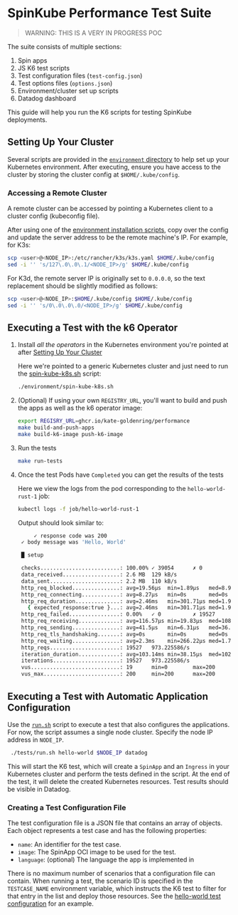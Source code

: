 # SpinKube Performance Test Suite

> WARNING: THIS IS A VERY IN PROGRESS POC

The suite consists of multiple sections:

1. Spin apps
2. JS K6 test scripts
3. Test configuration files (`test-config.json`)
4. Test options files (`options.json`)
5. Environment/cluster set up scripts
6. Datadog dashboard

This guide will help you run the K6 scripts for testing SpinKube deployments.

## Setting Up Your Cluster

Several scripts are provided in the [`environment` directory](./environment/) to help set up your Kubernetes environment. 
After executing, ensure you have access to the cluster by storing the cluster config at `$HOME/.kube/config`.

### Accessing a Remote Cluster

A remote cluster can be accessed by pointing a Kubernetes client to a cluster config (kubeconfig file).

After using one of the [environment installation scripts](./environment/), copy over the config and update the server address to be the remote machine's IP. For example, for K3s:

```sh
scp <user>@<NODE_IP>:/etc/rancher/k3s/k3s.yaml $HOME/.kube/config
sed -i '' 's/127\.0\.0\.1/<NODE_IP>/g' $HOME/.kube/config
```

For K3d, the remote server IP is originally set to `0.0.0.0`, so the text replacement should be slightly modified as follows:

```sh
scp <user>@<NODE_IP>:$HOME/.kube/config $HOME/.kube/config
sed -i '' 's/0\.0\.0\.0/<NODE_IP>/g' $HOME/.kube/config
```

## Executing a Test with the k6 Operator

1. Install _all the operators_ in the Kubernetes environment you're pointed at after [Setting Up Your Cluster](#setting-up-your-cluster)

    Here we're pointed to a generic Kubernetes cluster and just need to run the [spin-kube-k8s.sh](./environment/spin-kube-k8s.sh) script:

    ```sh
    ./environment/spin-kube-k8s.sh
    ```

1. (Optional) If using your own `REGISTRY_URL`, you'll want to build and push the apps as well as the k6 operator image:

    ```sh
    export REGISRY_URL=ghcr.io/kate-goldenring/performance
    make build-and-push-apps
    make build-k6-image push-k6-image
    ```

1. Run the tests

    ```sh
    make run-tests
    ```

1. Once the test Pods have `Completed` you can get the results of the tests

    Here we view the logs from the pod corresponding to the `hello-world-rust-1` job:

    ```sh
    kubectl logs -f job/hello-world-rust-1
    ```
    
    Output should look similar to:

    ```sh
         ✓ response code was 200
     ✓ body message was 'Hello, World'

     █ setup

     checks.........................: 100.00% ✓ 39054      ✗ 0
     data_received..................: 2.6 MB  129 kB/s
     data_sent......................: 2.2 MB  110 kB/s
     http_req_blocked...............: avg=19.56µs  min=1.89µs   med=8.94µs   max=37.92ms p(90)=11.68µs  p(95)=12.8µs
     http_req_connecting............: avg=8.27µs   min=0s       med=0s       max=37.71ms p(90)=0s       p(95)=0s
     http_req_duration..............: avg=2.46ms   min=301.71µs med=1.95ms   max=38.38ms p(90)=3.8ms    p(95)=4.98ms
       { expected_response:true }...: avg=2.46ms   min=301.71µs med=1.95ms   max=38.38ms p(90)=3.8ms    p(95)=4.98ms
     http_req_failed................: 0.00%   ✓ 0          ✗ 19527
     http_req_receiving.............: avg=116.57µs min=19.83µs  med=108.82µs max=6.14ms  p(90)=153.71µs p(95)=186.96µs
     http_req_sending...............: avg=41.5µs   min=6.31µs   med=36.68µs  max=1.75ms  p(90)=52.72µs  p(95)=67.84µs
     http_req_tls_handshaking.......: avg=0s       min=0s       med=0s       max=0s      p(90)=0s       p(95)=0s
     http_req_waiting...............: avg=2.3ms    min=266.22µs med=1.79ms   max=38.2ms  p(90)=3.62ms   p(95)=4.77ms
     http_reqs......................: 19527   973.225586/s
     iteration_duration.............: avg=103.14ms min=38.15µs  med=102.67ms max=145.6ms p(90)=104.54ms p(95)=105.78ms
     iterations.....................: 19527   973.225586/s
     vus............................: 19      min=0        max=200
     vus_max........................: 200     min=200      max=200
     ```

## Executing a Test with Automatic Application Configuration

Use the [`run.sh`](./tests/with-k8s-extension/run.sh) script to execute a test that also configures the applications. For now, the script assumes a single node cluster. Specify the node IP address in `NODE_IP`.

```sh
 ./tests/run.sh hello-world $NODE_IP datadog
```

This will start the K6 test, which will create a `SpinApp` and an `Ingress` in your Kubernetes cluster and perform the tests defined in the script. At the end of the test, it will delete the created Kubernetes resources. Test results should be visible in Datadog.

### Creating a Test Configuration File

The test configuration file is a JSON file that contains an array of objects. Each object represents a test case and has the following properties:

- `name`: An identifier for the test case.
- `image`: The SpinApp OCI image to be used for the test.
- `language`: (optional) The language the app is implemented in

There is no maximum number of scenarios that a configuration file can contain. When running a test, the scenario ID is specified in the `TESTCASE_NAME` environment variable, which instructs the K6 test to filter for that entry in the list and deploy those resources. See the [hello-world test configuration](./tests/hello-world/test-config.json) for an example.